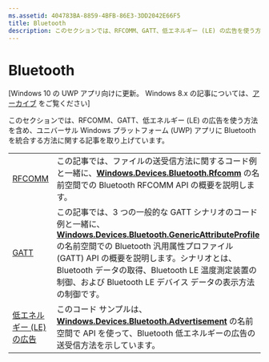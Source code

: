 ```yaml
---
ms.assetid: 404783BA-8859-4BFB-86E3-3DD2042E66F5
title: Bluetooth
description: このセクションでは、RFCOMM、GATT、低エネルギー (LE) の広告を使う方法を含め、ユニバーサル Windows プラットフォーム (UWP) アプリに Bluetooth を統合する方法に関する記事を取り上げています。
---
```

# Bluetooth

\[Windows 10 の UWP アプリ向けに更新。 Windows 8.x の記事については、[アーカイブ](http://go.microsoft.com/fwlink/p/?linkid=619132) をご覧ください\]

このセクションでは、RFCOMM、GATT、低エネルギー (LE) の広告を使う方法を含め、ユニバーサル Windows プラットフォーム (UWP) アプリに Bluetooth を統合する方法に関する記事を取り上げています。

|        |                  |
|--------|------------------|
| [RFCOMM](send-or-receive-files-with-rfcomm.md)   | この記事では、ファイルの送受信方法に関するコード例と一緒に、[**Windows.Devices.Bluetooth.Rfcomm**](https://msdn.microsoft.com/library/windows/apps/Dn263529) の名前空間での Bluetooth RFCOMM API の概要を説明します。 |
| [GATT](gatt-scenarios.md) | この記事では、3 つの一般的な GATT シナリオのコード例と一緒に、[**Windows.Devices.Bluetooth.GenericAttributeProfile**](https://msdn.microsoft.com/library/windows/apps/Dn297685) の名前空間での Bluetooth 汎用属性プロファイル (GATT) API の概要を説明します。シナリオとは、Bluetooth データの取得、Bluetooth LE 温度測定装置の制御、および Bluetooth LE デバイス データの表示方法の制御です。 |
| [低エネルギー (LE) の広告](http://go.microsoft.com/fwlink/p/?LinkId=619990) | このコード サンプルは、[**Windows.Devices.Bluetooth.Advertisement**](https://msdn.microsoft.com/library/windows/apps/Dn894325) の名前空間で API を使って、Bluetooth 低エネルギーの広告の送受信方法を示しています。  |

 



<!--HONumber=Mar16_HO1-->



